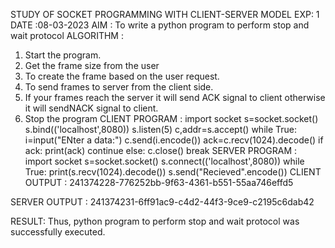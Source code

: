STUDY OF SOCKET PROGRAMMING WITH CLIENT-SERVER MODEL
EXP: 1
DATE :08-03-2023
AIM :
To write a python program to perform stop and wait protocol
ALGORITHM :
1. Start the program.
2. Get the frame size from the user
3. To create the frame based on the user request.
4. To send frames to server from the client side.
5. If your frames reach the server it will send ACK signal to client otherwise it will sendNACK signal to client.
6. Stop the program
CLIENT PROGRAM :
import socket
s=socket.socket()
s.bind(('localhost',8080))
s.listen(5)
c,addr=s.accept()
while True:
	i=input("ENter a data:")
	c.send(i.encode())
	ack=c.recv(1024).decode()
	if ack:
		print(ack)
		continue
	else:
		c.close()
		break
SERVER PROGRAM :
import socket
s=socket.socket()
s.connect(('localhost',8080))
while True:
	print(s.recv(1024).decode())
	s.send("Recieved".encode())
CLIENT OUTPUT :
241374228-776252bb-9f63-4361-b551-55aa746effd5

SERVER OUTPUT :
241374231-6ff91ac9-c4d2-44f3-9ce9-c2195c6dab42

RESULT:
Thus, python program to perform stop and wait protocol was successfully executed.


